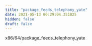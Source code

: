 ```yaml
---
title: "package_feeds_telephony_yate"
date: 2021-05-13 00:29:04.351025
hidden: false
draft: false
---
```


x86/64/package_feeds_telephony_yate

